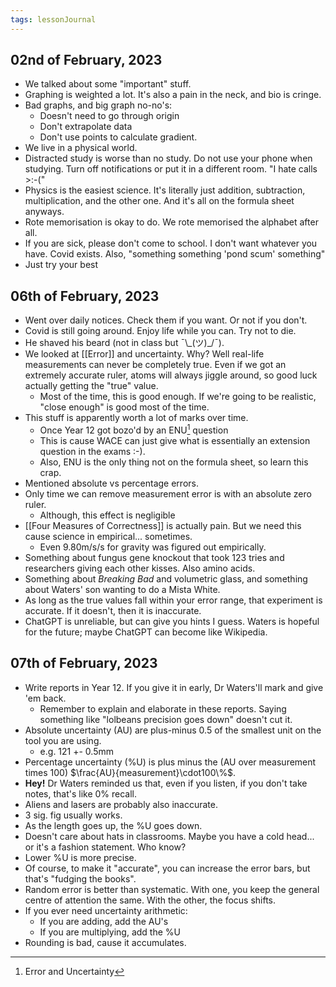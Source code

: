 ```yaml
---
tags: lessonJournal 
---
```


## 02nd of February, 2023

- We talked about some "important" stuff.
- Graphing is weighted a lot. It's also a pain in the neck, and bio is cringe.
- Bad graphs, and big graph no-no's:
    - Doesn't need to go through origin
    - Don't extrapolate data
    - Don't use points to calculate gradient.
- We live in a physical world.
- Distracted study is worse than no study. Do not use your phone when studying. Turn off notifications or put it in a different room. "I hate calls >:-("
- Physics is the easiest science. It's literally just addition, subtraction, multiplication, and the other one. And it's all on the formula sheet anyways.
- Rote memorisation is okay to do. We rote memorised the alphabet after all.
- If you are sick, please don't come to school. I don't want whatever you have. Covid exists. Also, "something something 'pond scum' something"
- Just try your best

## 06th of February, 2023

- Went over daily notices. Check them if you want. Or not if you don't.
- Covid is still going around. Enjoy life while you can. Try not to die.
- He shaved his beard (not in class but ¯\\\_(ツ)\_/¯).
- We looked at [[Error]] and uncertainty. Why? Well real-life measurements can never be completely true. Even if we got an extremely accurate ruler, atoms will always jiggle around, so good luck actually getting the "true" value.
    - Most of the time, this is good enough. If we're going to be realistic, "close enough" is good most of the time.
- This stuff is apparently worth a lot of marks over time.
    - Once Year 12 got bozo'd by an ENU[^1] question
    - This is cause WACE can just give what is essentially an extension question in the exams :-).
    - Also, ENU is the only thing not on the formula sheet, so learn this crap.
- Mentioned absolute vs percentage errors.
- Only time we can remove measurement error is with an absolute zero ruler.
    - Although, this effect is negligible
- [[Four Measures of Correctness]] is actually pain. But we need this cause science in empirical... sometimes.
    - Even 9.80m/s/s for gravity was figured out empirically. 
- Something about fungus gene knockout that took 123 tries and researchers giving each other kisses. Also amino acids.
- Something about *Breaking Bad* and volumetric glass, and something about Waters' son wanting to do a Mista White.
- As long as the true values fall within your error range, that experiment is accurate. If it doesn't, then it is inaccurate.
- ChatGPT is unreliable, but can give you hints I guess. Waters is hopeful for the future; maybe ChatGPT can become like Wikipedia. 

## 07th of February, 2023

- Write reports in Year 12. If you give it in early, Dr Waters'll mark and give 'em back.
    - Remember to explain and elaborate in these reports. Saying something like "lolbeans precision goes down" doesn't cut it.
- Absolute uncertainty (AU) are plus-minus 0.5 of the smallest unit on the tool you are using.
    - e.g. 121 +- 0.5mm
- Percentage uncertainty (%U) is plus minus the (AU over measurement times 100) $\frac{AU}{measurement}\cdot100\%$. 
- **Hey!** Dr Waters reminded us that, even if you listen, if you don't take notes, that's like 0% recall.
- Aliens and lasers are probably also inaccurate.
- 3 sig. fig usually works.
- As the length goes up, the %U goes down.
- Doesn't care about hats in classrooms. Maybe you have a cold head... or it's a fashion statement. Who know?
- Lower %U is more precise.
- Of course, to make it "accurate", you can increase the error bars, but that's "fudging the books".
- Random error is better than systematic. With one, you keep the general centre of attention the same. With the other, the focus shifts.
- If you ever need uncertainty arithmetic:
    - If you are adding, add the AU's
    - If you are multiplying, add the %U
- Rounding is bad, cause it accumulates. 

[^1]: Error and Uncertainty